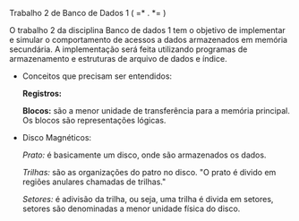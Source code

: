 Trabalho 2 de Banco de Dados 1 ( =* . *= )

O trabalho 2 da disciplina Banco de dados 1 tem o objetivo de implementar e simular o comportamento de acessos a dados armazenados em memória secundária.
A implementação será feita utilizando programas de armazenamento e estruturas de arquivo de dados e índice. 



* Conceitos que precisam ser entendidos:

    **Registros:** 
    
     **Blocos:** são a menor unidade de transferência para a memória principal. Os blocos são representações lógicas. 

* Disco Magnéticos:

    *Prato:* é basicamente um disco, onde são armazenados os dados. 
    
    *Trilhas:* são as organizações do patro no disco. "O prato é divido em regiões anulares chamadas de trilhas."  
    
    *Setores:* é adivisão da trilha, ou seja, uma trilha é divida em setores, setores são denominadas a menor unidade física do disco.  
